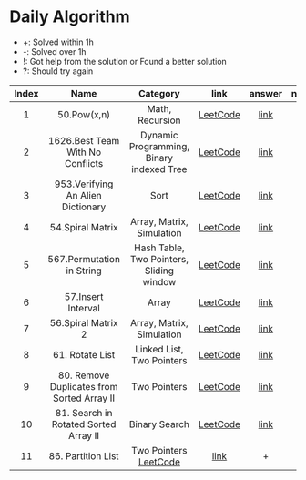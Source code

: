 # Daily Algorithm

- +: Solved within 1h
- -: Solved over 1h
- !: Got help from the solution or Found a better solution
- ?: Should try again

|Index|Name|Category|link|answer|note|
|:---:|:---:|:---:|:---:|:---:|:---:|
| 1   | 50.Pow(x,n) | Math, Recursion | [LeetCode](https://leetcode.com/problems/powx-n/description/) | [link](https://github.com/limjiyoon/Daily_Algorithm/blob/main/leetcode/50_pow.py) | + |
| 2   | 1626.Best Team With No Conflicts | Dynamic Programming, Binary indexed Tree | [LeetCode](https://leetcode.com/problems/best-team-with-no-conflicts/description/) | [link](https://github.com/limjiyoon/Daily_Algorithm/blob/main/leetcode/1626_best_team_with_no_conflicts.py) | +! |
| 3   | 953.Verifying An Alien Dictionary | Sort | [LeetCode](https://leetcode.com/problems/verifying-an-alien-dictionary/description/) | [link](https://github.com/limjiyoon/Daily_Algorithm/blob/main/leetcode/953_verifying_an_alien_dictionary.py) | + |
| 4   | 54.Spiral Matrix | Array, Matrix, Simulation | [LeetCode](https://leetcode.com/problems/spiral-matrix/description/) | [link](https://github.com/limjiyoon/Daily_Algorithm/blob/main/leetcode/54_spiral_matrix.py) | +! |
| 5   | 567.Permutation in String| Hash Table, Two Pointers, Sliding window | [LeetCode](https://leetcode.com/problems/permutation-in-string/description/) | [link](https://github.com/limjiyoon/Daily_Algorithm/blob/main/leetcode/567_permutation_in_string.py) | + |
| 6   | 57.Insert Interval| Array | [LeetCode](https://leetcode.com/problems/insert-interval/description/) | [link](https://github.com/limjiyoon/Daily_Algorithm/blob/main/leetcode/57_insert_interval.py) | + |
| 7   | 56.Spiral Matrix 2| Array, Matrix, Simulation | [LeetCode](https://leetcode.com/problems/spiral-matrix-ii/description/) | [link](https://github.com/limjiyoon/Daily_Algorithm/blob/main/leetcode/56_spiral_matrix_2.py) | +! |
| 8   | 61. Rotate List| Linked List, Two Pointers | [LeetCode](https://leetcode.com/problems/rotate-list/description/) | [link](https://github.com/limjiyoon/Daily_Algorithm/blob/main/leetcode/61_rotate_list.py) | + |
| 9   | 80. Remove Duplicates from Sorted Array II | Two Pointers | [LeetCode](https://leetcode.com/problems/remove-duplicates-from-sorted-array-ii/description/) | [link](https://github.com/limjiyoon/Daily_Algorithm/blob/main/leetcode/80_remove_duplicates_from_sorted_array_2.py) | +! |
| 10   | 81. Search in Rotated Sorted Array II | Binary Search | [LeetCode](https://leetcode.com/problems/search-in-rotated-sorted-array-ii/description/) | [link](https://github.com/limjiyoon/Daily_Algorithm/blob/main/leetcode/81_search_in_roated_sorted_array_2.py) | +! |
| 11   | 86. Partition List | Two Pointers [LeetCode](https://leetcode.com/problems/search-in-rotated-sorted-array-ii/description/) | [link](https://github.com/limjiyoon/Daily_Algorithm/blob/main/leetcode/86_partition_list.py) | + |
